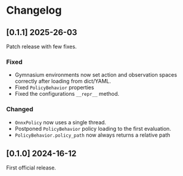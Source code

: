 # Changelog

## [0.1.1] 2025-26-03

Patch release with few fixes.

### Fixed

- Gymnasium environments now set action and observation spaces correctly after loading from dict/YAML.
- Fixed `PolicyBehavior` properties
- Fixed the configurations `__repr__` method.

### Changed

- `OnnxPolicy` now uses a single thread.
- Postponed `PolicyBehavior` policy loading to the first evaluation.
- `PolicyBehavior.policy_path` now always returns a relative path

## [0.1.0] 2024-16-12

First official release.
